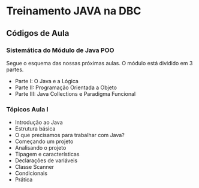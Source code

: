 # Treinamento JAVA na DBC
## Códigos de Aula

### Sistemática do Módulo de Java POO
Segue o esquema das nossas próximas aulas. O módulo está dividido em 3 partes.
- Parte I: O Java e a Lógica
- Parte II: Programação Orientada a Objeto
- Parte III: Java Collections e Paradigma Funcional

### Tópicos Aula I
- Introdução ao Java
- Estrutura básica
- O que precisamos para trabalhar com Java?
- Começando um projeto
- Analisando o projeto
- Tipagem e características
- Declarações de variáveis
- Classe Scanner
- Condicionais
- Prática